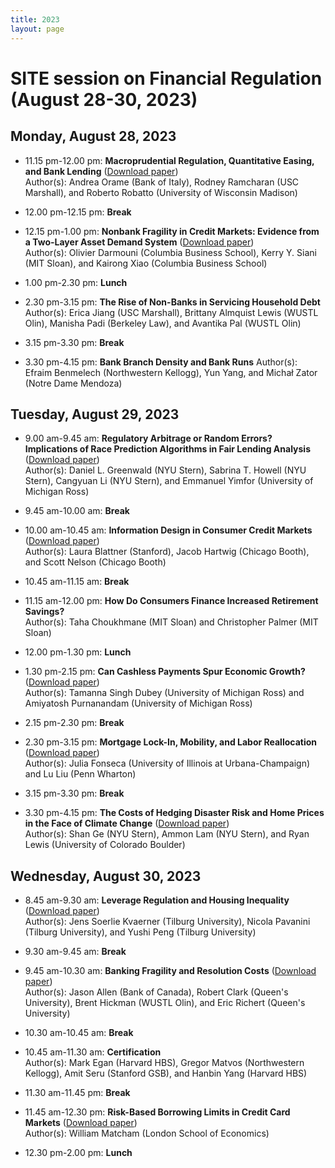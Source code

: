 ```yaml
---
title: 2023
layout: page
---
```


# SITE session on Financial Regulation (August 28-30, 2023)

## Monday, August 28, 2023

* 11.15 pm-12.00 pm:  **Macroprudential Regulation, Quantitative Easing, and Bank Lending** ([Download paper](https://drive.google.com/file/d/1ArkCXKa9ovOLfu8YS7gHn3okrTSvf_4m/view))  
Author(s): Andrea Orame (Bank of Italy), Rodney Ramcharan (USC Marshall), and Roberto Robatto (University of Wisconsin Madison)

* 12.00 pm-12.15 pm:  **Break**

* 12.15 pm-1.00 pm:  **Nonbank Fragility in Credit Markets: Evidence from a Two-Layer Asset Demand System** ([Download paper](https://papers.ssrn.com/sol3/papers.cfm?abstract_id=4288695))  
Author(s): Olivier Darmouni (Columbia Business School), Kerry Y. Siani (MIT Sloan), and Kairong Xiao (Columbia Business School)

* 1.00 pm-2.30 pm:  **Lunch**

* 2.30 pm-3.15 pm:  **The Rise of Non-Banks in Servicing Household Debt**
Author(s): Erica Jiang (USC Marshall), Brittany Almquist Lewis (WUSTL Olin), Manisha Padi (Berkeley Law), and Avantika Pal (WUSTL Olin)

* 3.15 pm-3.30 pm:  **Break**

* 3.30 pm-4.15 pm:  **Bank Branch Density and Bank Runs** 
Author(s): Efraim Benmelech (Northwestern Kellogg), Yun Yang, and Michał Zator (Notre Dame Mendoza)

## Tuesday, August 29, 2023

* 9.00 am-9.45 am:  **Regulatory Arbitrage or Random Errors? Implications of Race Prediction Algorithms in Fair Lending Analysis** ([Download paper](https://papers.ssrn.com/sol3/papers.cfm?abstract_id=4417513))    
Author(s): Daniel L. Greenwald (NYU Stern), Sabrina T. Howell (NYU Stern), Cangyuan Li (NYU Stern), and Emmanuel Yimfor (University of Michigan Ross)
* 9.45 am-10.00 am:  **Break**

* 10.00 am-10.45 am:  **Information Design in Consumer Credit Markets** ([Download paper](https://faculty.chicagobooth.edu/-/media/faculty/scott-nelson/research/information-design-in-consumer-credit-markets.pdf))  
Author(s): Laura Blattner (Stanford), Jacob Hartwig (Chicago Booth), and Scott Nelson (Chicago Booth)

* 10.45 am-11.15 am:  **Break**

* 11.15 am-12.00 pm:  **How Do Consumers Finance Increased Retirement Savings?**  
Author(s): Taha Choukhmane (MIT Sloan) and Christopher Palmer (MIT Sloan)

* 12.00 pm-1.30 pm:  **Lunch**

* 1.30 pm-2.15 pm:  **Can Cashless Payments Spur Economic Growth?** ([Download paper](https://papers.ssrn.com/sol3/papers.cfm?abstract_id=4373602))  
Author(s): Tamanna Singh Dubey (University of Michigan Ross) and Amiyatosh Purnanandam (University of Michigan Ross)

* 2.15 pm-2.30 pm:  **Break**

* 2.30 pm-3.15 pm:  **Mortgage Lock-In, Mobility, and Labor Reallocation** ([Download paper](https://papers.ssrn.com/sol3/papers.cfm?abstract_id=4399613))  
Author(s): Julia Fonseca (University of Illinois at Urbana-Champaign) and Lu Liu (Penn Wharton)

* 3.15 pm-3.30 pm:  **Break**

* 3.30 pm-4.15 pm:  **The Costs of Hedging Disaster Risk and Home Prices in the Face of Climate Change** ([Download
paper](https://papers.ssrn.com/sol3/papers.cfm?abstract_id=4192699))  
Author(s): Shan Ge (NYU Stern), Ammon Lam (NYU Stern), and Ryan Lewis (University of Colorado Boulder)

## Wednesday, August 30, 2023

* 8.45 am-9.30 am:  **Leverage Regulation and Housing Inequality** ([Download
paper](https://papers.ssrn.com/sol3/papers.cfm?abstract_id=4460000))  
Author(s): Jens Soerlie Kvaerner (Tilburg University), Nicola Pavanini (Tilburg University), and Yushi Peng (Tilburg University)

* 9.30 am-9.45 am:  **Break**

* 9.45 am-10.30 am:  **Banking Fragility and Resolution Costs** ([Download paper](https://drive.google.com/file/d/1BlhbrneYFmhWzBFeHvL34b36brjAA37M/view))  
Author(s): Jason Allen (Bank of Canada), Robert Clark (Queen's University), Brent Hickman (WUSTL Olin), and Eric Richert (Queen's University)

* 10.30 am-10.45 am:  **Break**

* 10.45 am-11.30 am:  **Certification**  
Author(s): Mark Egan (Harvard HBS), Gregor Matvos (Northwestern Kellogg), Amit Seru (Stanford GSB), and Hanbin Yang (Harvard HBS)

* 11.30 am-11.45 pm:  **Break**

* 11.45 am-12.30 pm:  **Risk-Based Borrowing Limits in Credit Card Markets** ([Download paper](https://willmatcham.com/img/jmp.pdf))  
Author(s): William Matcham (London School of Economics)

* 12.30 pm-2.00 pm:  **Lunch**

